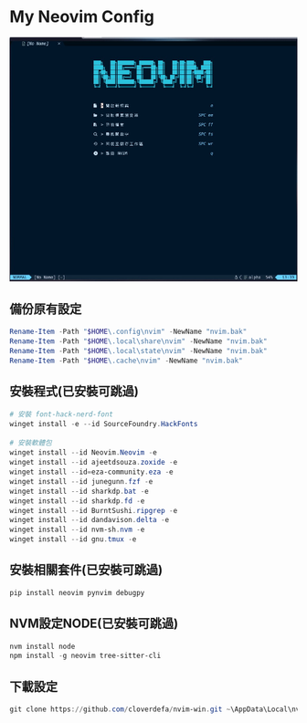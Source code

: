 # My Neovim Config

![image](https://github.com/cloverdefa/nvim-win/blob/main/cover.jpg)

## 備份原有設定

```PowerShell
Rename-Item -Path "$HOME\.config\nvim" -NewName "nvim.bak"
Rename-Item -Path "$HOME\.local\share\nvim" -NewName "nvim.bak"
Rename-Item -Path "$HOME\.local\state\nvim" -NewName "nvim.bak"
Rename-Item -Path "$HOME\.cache\nvim" -NewName "nvim.bak"
```

## 安裝程式(已安裝可跳過)

```PowerShell
# 安裝 font-hack-nerd-font
winget install -e --id SourceFoundry.HackFonts

# 安裝軟體包
winget install --id Neovim.Neovim -e
winget install --id ajeetdsouza.zoxide -e
winget install --id=eza-community.eza -e
winget install --id junegunn.fzf -e
winget install --id sharkdp.bat -e
winget install --id sharkdp.fd -e
winget install --id BurntSushi.ripgrep -e
winget install --id dandavison.delta -e
winget install --id nvm-sh.nvm -e
winget install --id gnu.tmux -e

```

## 安裝相關套件(已安裝可跳過)

```PowerShell
pip install neovim pynvim debugpy
```

## NVM設定NODE(已安裝可跳過)

```PowerShell
nvm install node
npm install -g neovim tree-sitter-cli

```

## 下載設定

```PowerShell
git clone https://github.com/cloverdefa/nvim-win.git ~\AppData\Local\nvim
```
